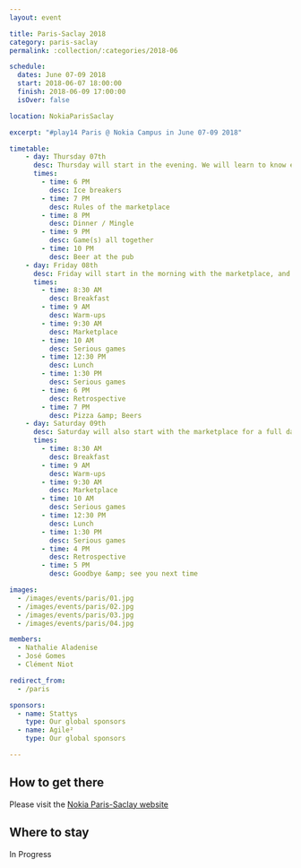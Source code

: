```yaml
---
layout: event

title: Paris-Saclay 2018
category: paris-saclay
permalink: :collection/:categories/2018-06

schedule:
  dates: June 07-09 2018
  start: 2018-06-07 18:00:00
  finish: 2018-06-09 17:00:00
  isOver: false

location: NokiaParisSaclay

excerpt: "#play14 Paris @ Nokia Campus in June 07-09 2018"

timetable:
    - day: Thursday 07th
      desc: Thursday will start in the evening. We will learn to know each other and share a nice dinner all together.
      times:
        - time: 6 PM
          desc: Ice breakers
        - time: 7 PM
          desc: Rules of the marketplace
        - time: 8 PM
          desc: Dinner / Mingle
        - time: 9 PM
          desc: Game(s) all together
        - time: 10 PM
          desc: Beer at the pub
    - day: Friday 08th
      desc: Friday will start in the morning with the marketplace, and then we will play games all day long.
      times:
        - time: 8:30 AM
          desc: Breakfast
        - time: 9 AM
          desc: Warm-ups
        - time: 9:30 AM
          desc: Marketplace
        - time: 10 AM
          desc: Serious games
        - time: 12:30 PM
          desc: Lunch
        - time: 1:30 PM
          desc: Serious games
        - time: 6 PM
          desc: Retrospective
        - time: 7 PM
          desc: Pizza &amp; Beers
    - day: Saturday 09th
      desc: Saturday will also start with the marketplace for a full day of games. Whoever needs to catch a plane can leave earlier.
      times:
        - time: 8:30 AM
          desc: Breakfast
        - time: 9 AM
          desc: Warm-ups
        - time: 9:30 AM
          desc: Marketplace
        - time: 10 AM
          desc: Serious games
        - time: 12:30 PM
          desc: Lunch
        - time: 1:30 PM
          desc: Serious games
        - time: 4 PM
          desc: Retrospective
        - time: 5 PM
          desc: Goodbye &amp; see you next time

images:
  - /images/events/paris/01.jpg
  - /images/events/paris/02.jpg
  - /images/events/paris/03.jpg
  - /images/events/paris/04.jpg

members:
  - Nathalie Aladenise
  - José Gomes
  - Clément Niot

redirect_from:
  - /paris

sponsors:
  - name: Stattys
    type: Our global sponsors
  - name: Agile²
    type: Our global sponsors

---
```


## How to get there

Please visit the [Nokia Paris-Saclay website](http://nokia-on-site.apotest.com/en/paris-saclay)


<div class='two spacing'></div>

## Where to stay 

In Progress
